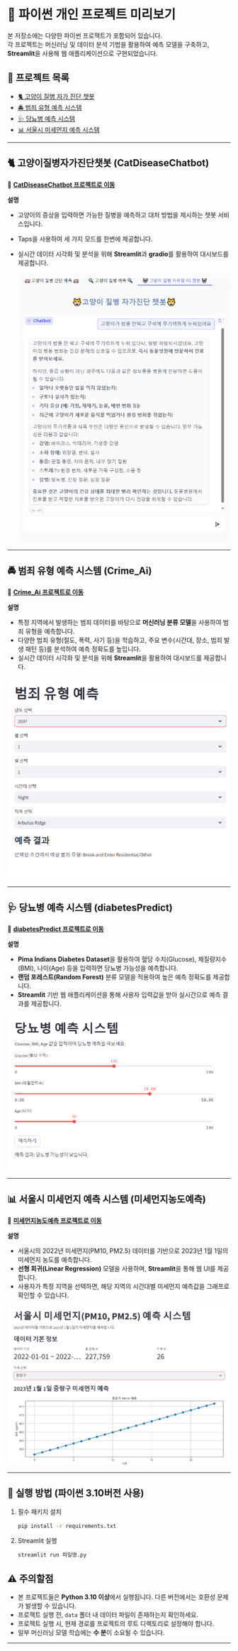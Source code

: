 # 📌 파이썬 개인 프로젝트 미리보기  

본 저장소에는 다양한 파이썬 프로잭트가 포함되어 있습니다.  
각 프로젝트는 머신러닝 및 데이터 분석 기법을 활용하여 예측 모델을 구축하고, **Streamlit**을 사용해 웹 애플리케이션으로 구현되었습니다.  

## 🔗 프로젝트 목록  

- [🐈 고양이 질병 자가 진단 챗봇](#고양이-질병-자가진단-시스템)
- [🚔 범죄 유형 예측 시스템](#범죄-유형-예측-시스템) 
- [🩺 당뇨병 예측 시스템](#당뇨병-예측-시스템)  
- [📊 서울시 미세먼지 예측 시스템](#서울시-미세먼지-예측-시스템) 

---

## 🐈 고양이질병자가진단챗봇 (CatDiseaseChatbot)    

🔗 **[CatDiseaseChatbot 프로젝트로 이동](./CatDiseaseChatbot)** 

**설명**  
- 고양이의 증상을 입력하면 가능한 질병을 예측하고 대처 방법을 제시하는 챗봇 서비스입니다.  
- Taps을 사용하여 세 가지 모드를 한번에 제공합니다.
- 실시간 데이터 시각화 및 분석을 위해 **Streamlit**과 **gradio**를 활용하여 대시보드를 제공합니다.

  ![자유형 챗봇](CatDiseaseChatbot/catbotrun/고양이질병자가진단(자유형)실행버전.png)

 

---

## 🚔 범죄 유형 예측 시스템 (Crime_Ai)    

🔗 **[Crime_Ai 프로젝트로 이동](./Crime_Ai)**

**설명**  
- 특정 지역에서 발생하는 범죄 데이터를 바탕으로 **머신러닝 분류 모델**을 사용하여 범죄 유형을 예측합니다.  
- 다양한 범죄 유형(절도, 폭력, 사기 등)을 학습하고, 주요 변수(시간대, 장소, 범죄 발생 패턴 등)를 분석하여 예측 정확도를 높입니다.  
- 실시간 데이터 시각화 및 분석을 위해 **Streamlit**을 활용하여 대시보드를 제공합니다.

![드롭다운 기반](Crime_Ai/static/crimeRun.png)

  

---

## 🩺 당뇨병 예측 시스템 (diabetesPredict)    

🔗 **[diabetesPredict 프로젝트로 이동](./diabetesPredict)**

**설명**  
- **Pima Indians Diabetes Dataset**을 활용하여 혈당 수치(Glucose), 체질량지수(BMI), 나이(Age) 등을 입력하면 당뇨병 가능성을 예측합니다.  
- **랜덤 포레스트(Random Forest)** 분류 모델을 적용하여 높은 예측 정확도를 제공합니다.  
- **Streamlit** 기반 웹 애플리케이션을 통해 사용자 입력값을 받아 실시간으로 예측 결과를 제공합니다.

![당뇨병 예측 실행화면](diabetesPredict/static/Run.png)

  

---

## 📊 서울시 미세먼지 예측 시스템 (미세먼지농도예측)    

🔗 **[미세먼지농도예측 프로젝트로 이동](./미세먼지농도예측)** 

**설명**  
- 서울시의 2022년 미세먼지(PM10, PM2.5) 데이터를 기반으로 2023년 1월 1일의 미세먼지 농도를 예측합니다.  
- **선형 회귀(Linear Regression)** 모델을 사용하며, **Streamlit**을 통해 웹 UI를 제공합니다.  
- 사용자가 특정 지역을 선택하면, 해당 지역의 시간대별 미세먼지 예측값을 그래프로 확인할 수 있습니다.

![미세먼지예측](미세먼지농도예측/static/중랑구.png)

 

---

## 🚀 실행 방법  (파이썬 3.10버전 사용)

1. 필수 패키지 설치  
   ```bash
   pip install -r requirements.txt

2. Streamlit 실행
   ```bash
   streamlit run 파일명.py

## ⚠️ 주의할점

- 본 프로젝트들은 **Python 3.10 이상**에서 실행됩니다.
  다른 버전에서는 호환성 문제가 발생할 수 있습니다.
- 프로젝트 실행 전, `data` 폴더 내 데이터 파일이 존재하는지 확인하세요.
- 프로젝트 실행 시, 현재 경로를 프로젝트의 루트 디렉토리로 설정해야 합니다.
- 일부 머신러닝 모델 학습에는 **수 분**이 소요될 수 있습니다.

---



